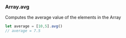 ### Array.avg

Computes the average value of the elements in the Array

```javascript
let average = [10,5].avg()
// average = 7.5
```
